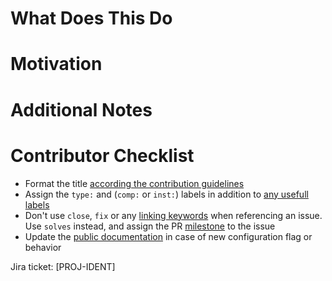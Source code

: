 # What Does This Do

# Motivation

# Additional Notes

# Contributor Checklist

- Format the title [according the contribution guidelines](https://github.com/DataDog/dd-trace-java/blob/master/CONTRIBUTING.md#title-format)
- Assign the `type:` and (`comp:` or `inst:`) labels in addition to [any usefull labels](https://github.com/DataDog/dd-trace-java/blob/master/CONTRIBUTING.md#labels)
- Don't use `close`, `fix` or any [linking keywords](https://docs.github.com/en/issues/tracking-your-work-with-issues/linking-a-pull-request-to-an-issue#linking-a-pull-request-to-an-issue-using-a-keyword) when referencing an issue.  
  Use `solves` instead, and assign the PR [milestone](https://github.com/DataDog/dd-trace-java/milestones) to the issue
- Update the [public documentation](https://docs.datadoghq.com/tracing/trace_collection/library_config/java/) in case of new configuration flag or behavior

Jira ticket: [PROJ-IDENT]

<!--
# Opening vs Drafting a PR:
When opening a pull request, please open it as a draft to not auto assign reviewers before you feel the pull request is in a reviewable state.

# Linking a JIRA ticket:
Please link your JIRA ticket by adding its identifier between brackets (ex [PROJ-IDENT]) in the PR description, not the title.
This requirement only applies to Datadog employees.
-->
